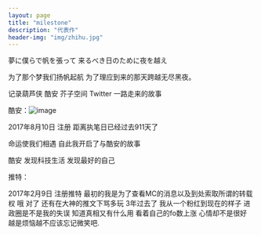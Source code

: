 ```yaml
---
layout: page
title: "milestone"
description: "代表作"
header-img: "img/zhihu.jpg"
---
```


夢に僕らで帆を張って
来るべき日のために夜を越え

为了那个梦我们扬帆起航
为了理应到来的那天跨越无尽黑夜。

记录葫芦侠 酷安 芥子空间 Twitter 一路走来的故事 

酷安：![image](http://img.zcool.cn/community/01afd0590200daa8012145503b32e3.jpg@2o.jpg)

2017年8月10日 注册 距离执笔日已经过去911天了

命运使我们相遇 自此我开启了与酷安的故事

酷安 发现科技生活 发现最好的自己


推特：

2017年2月9日 注册推特 最初的我是为了查看MC的消息以及到处索取所谓的转载权 
哦 对了 还有在大神的推文下骂多玩 
3年过去了 我从一个粉红到现在的样子 进政圈是不是我的失误
知道真相又有什么用 看着自己的fo数上涨 心情却不是很好
越是烦恼越不应该忘记微笑吧.





